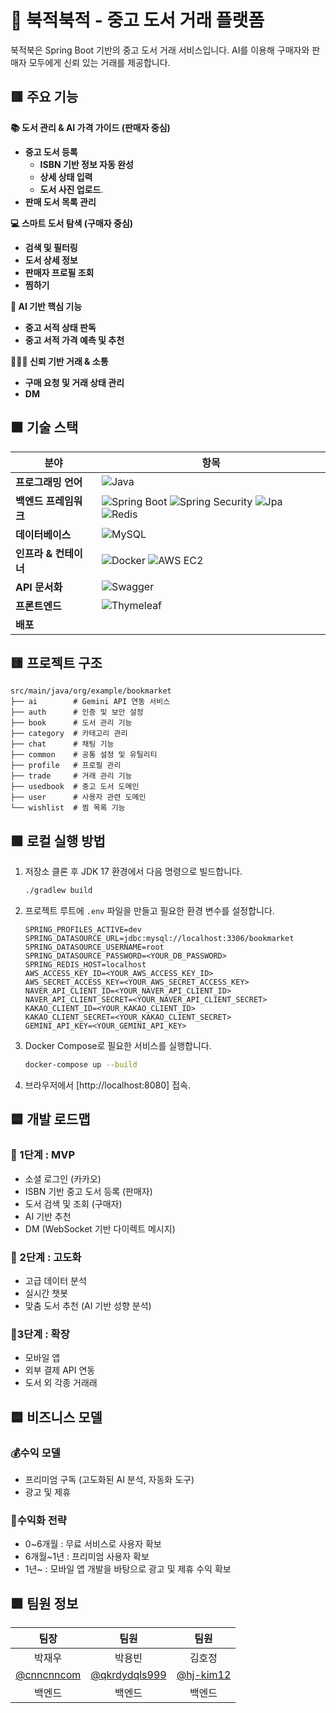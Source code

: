 # 📖 북적북적 - 중고 도서 거래 플랫폼

북적북은 Spring Boot 기반의 중고 도서 거래 서비스입니다. AI를 이용해 구매자와 판매자 모두에게 신뢰 있는 거래를 제공합니다.


## 🟥 주요 기능

**📚 도서 관리 & AI 가격 가이드 (판매자 중심)**
- **중고 도서 등록**
    - **ISBN 기반 정보 자동 완성**
    - **상세 상태 입력**
    - **도서 사진 업로드**.
- **판매 도서 목록 관리**

**💻 스마트 도서 탐색 (구매자 중심)**
- **검색 및 필터링**
- **도서 상세 정보**
- **판매자 프로필 조회**
- **찜하기**

**🤖 AI 기반 핵심 기능**
- **중고 서적 상태 판독**
- **중고 서적 가격 예측 및 추천**
   
**🧑‍🤝‍🧑 신뢰 기반 거래 & 소통**
- **구매 요청 및 거래 상태 관리**
- **DM**

## 🟧 기술 스택
| 분야                  | 항목                                                                                                                                                                                                                                                                                                                                   |
| --------------------- | -------------------------------------------------------------------------------------------------------------------------------------------------------------------------------------------------------------------------------------------------------------------------------------------------------------------------------------- |
| **프로그래밍 언어**   | ![Java](https://img.shields.io/badge/Java-000000.svg?&style=for-the-badge)                                                                                                                                                                                                                                                             |
| **백엔드 프레임워크** | ![Spring Boot](https://img.shields.io/badge/springboot-6DB33F.svg?&style=for-the-badge&logo=springboot&logoColor=white) ![Spring Security](https://img.shields.io/badge/springsecurity-6DB33F.svg?&style=for-the-badge&logo=springsecurity&logoColor=white) ![Jpa](https://img.shields.io/badge/Jpa-000000.svg?&style=for-the-badge) ![Redis](https://img.shields.io/badge/Redis-red?style=for-the-badge)  |
| **데이터베이스**      | ![MySQL](https://img.shields.io/badge/mysql-4479A1.svg?&style=for-the-badge&logo=mysql&logoColor=white)                                                                                                                                                                                                                                |
| **인프라 & 컨테이너** | ![Docker](https://img.shields.io/badge/docker-2496ED.svg?&style=for-the-badge&logo=docker&logoColor=white) ![AWS EC2](https://img.shields.io/badge/Awsec2-000000.svg?&style=for-the-badge)                                     |
| **API 문서화**        | ![Swagger](https://img.shields.io/badge/swagger-85EA2D.svg?&style=for-the-badge&logo=swagger&logoColor=white)                                                                                                                                                                                                                          |
| **프론트엔드**        | ![Thymeleaf](https://img.shields.io/badge/Thymeleaf-purple?style=for-the-badge) |
| **배포**              |                                                                                                                                                                                                                              
## 🟨 프로젝트 구조

```
src/main/java/org/example/bookmarket
├── ai        # Gemini API 연동 서비스
├── auth      # 인증 및 보안 설정
├── book      # 도서 관리 기능
├── category  # 카테고리 관리
├── chat      # 채팅 기능
├── common    # 공통 설정 및 유틸리티
├── profile   # 프로필 관리
├── trade     # 거래 관리 기능
├── usedbook  # 중고 도서 도메인
├── user      # 사용자 관련 도메인
└── wishlist  # 찜 목록 기능
```

## 🟩 로컬 실행 방법

1. 저장소 클론 후 JDK 17 환경에서 다음 명령으로 빌드합니다.
   ```bash
   ./gradlew build
   ```
2. 프로젝트 루트에 `.env` 파일을 만들고 필요한 환경 변수를 설정합니다.
   ```env
   SPRING_PROFILES_ACTIVE=dev
   SPRING_DATASOURCE_URL=jdbc:mysql://localhost:3306/bookmarket
   SPRING_DATASOURCE_USERNAME=root
   SPRING_DATASOURCE_PASSWORD=<YOUR_DB_PASSWORD>
   SPRING_REDIS_HOST=localhost
   AWS_ACCESS_KEY_ID=<YOUR_AWS_ACCESS_KEY_ID>
   AWS_SECRET_ACCESS_KEY=<YOUR_AWS_SECRET_ACCESS_KEY>
   NAVER_API_CLIENT_ID=<YOUR_NAVER_API_CLIENT_ID>
   NAVER_API_CLIENT_SECRET=<YOUR_NAVER_API_CLIENT_SECRET>
   KAKAO_CLIENT_ID=<YOUR_KAKAO_CLIENT_ID>
   KAKAO_CLIENT_SECRET=<YOUR_KAKAO_CLIENT_SECRET>
   GEMINI_API_KEY=<YOUR_GEMINI_API_KEY>
   ```
3. Docker Compose로 필요한 서비스를 실행합니다.
   ```bash
   docker-compose up --build
   ```
4. 브라우저에서 [http://localhost:8080] 접속.

## 🟦 개발 로드맵
### 🎯 1단계 : MVP
- 소셜 로그인 (카카오)
- ISBN 기반 중고 도서 등록 (판매자)
- 도서 검색 및 조회 (구매자)
- AI 기반 추천
- DM (WebSocket 기반 다이렉트 메시지)
### 📌 2단계 : 고도화
- 고급 데이터 분석
- 실시간 챗봇
- 맞춤 도서 추천 (AI 기반 성향 분석)
### 📍3단계 : 확장
- 모바일 앱
- 외부 결제 API 연동
- 도서 외 각종 거래래

## 🟦 비즈니스 모델
### 💰수익 모델
- 프리미엄 구독 (고도화된 AI 분석, 자동화 도구)
- 광고 및 제휴
### 💸수익화 전략
- 0~6개월 : 무료 서비스로 사용자 확보
- 6개월~1년 : 프리미엄 사용자 확보
- 1년~ : 모바일 앱 개발을 바탕으로 광고 및 제휴 수익 확보

## 🟪 팀원 정보
|팀장|팀원|팀원|
|:---:|:---:|:---:|
|박재우|박용빈|김호정|
|[@cnncnncom](https://github.com/cnncnncom)|[@qkrdydqls999](https://github.com/qkrdydqls999)|[@hj-kim12](https://github.com/hj-kim12)|
|백엔드|백엔드|백엔드|
